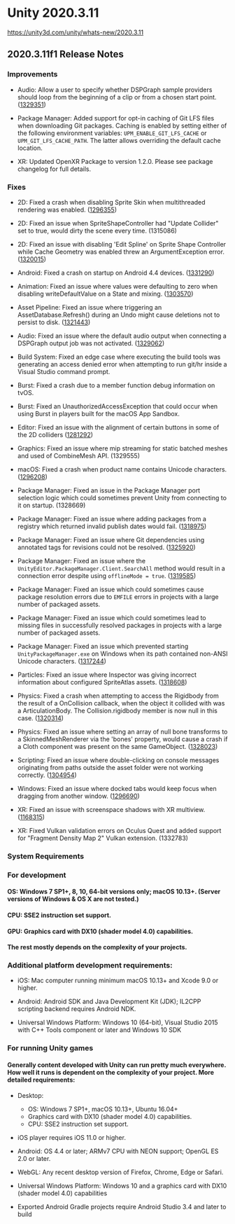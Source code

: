 # Unity 2020.3.11
https://unity3d.com/unity/whats-new/2020.3.11

## 2020.3.11f1 Release Notes


### Improvements
<ul>
<li><p>Audio: Allow a user to specify whether DSPGraph sample providers should loop from the beginning of a clip or from a chosen start point. (<a href="https://issuetracker.unity3d.com/issues/dspgraph-audio-clip-does-not-loop-from-to-the-begining-when-starting-it-from-the-middle">1329351</a>)</p></li>
<li><p>Package Manager: Added support for opt-in caching of Git LFS files when downloading Git packages. Caching is enabled by setting either of the following environment variables: <code>UPM_ENABLE_GIT_LFS_CACHE</code> or <code>UPM_GIT_LFS_CACHE_PATH</code>. The latter allows overriding the default cache location.</p></li>
<li><p>XR: Updated OpenXR Package to version 1.2.0.  Please see package changelog for full details.</p></li>
</ul>

### Fixes
<ul>
<li><p>2D: Fixed a crash when disabling Sprite Skin when multithreaded rendering was enabled. (<a href="https://issuetracker.unity3d.com/issues/ios-player-crashes-during-animation-unitygfxdeviceworker-unityframeworkvoid-transformverticesinnerloop">1296355</a>)</p></li>
<li><p>2D: Fixed an issue when SpriteShapeController had "Update Collider" set to true, would dirty the scene every time. (1315086)</p></li>
<li><p>2D: Fixed an issue with disabling 'Edit Spline' on Sprite Shape Controller while Cache Geometry was enabled threw an ArgumentException error. (<a href="https://issuetracker.unity3d.com/issues/disabling-edit-spline-on-sprite-shape-controller-while-cache-geometry-is-enabled-throws-an-argumentexception-error">1320015</a>)</p></li>
<li><p>Android: Fixed a crash on startup on Android 4.4 devices. (<a href="https://issuetracker.unity3d.com/issues/app-stops-due-to-onpixelcopyfinishedlistener-not-being-supported-on-devices-with-lower-than-24-sdk">1331290</a>)</p></li>
<li><p>Animation: Fixed an issue where values were defaulting to zero when disabling writeDefaultValue on a State and mixing. (<a href="https://issuetracker.unity3d.com/issues/weight-of-all-rigs-reset-to-0-when-there-are-more-than-one-animation-layers">1303570</a>)</p></li>
<li><p>Asset Pipeline: Fixed an issue where triggering an AssetDatabase.Refresh() during an Undo might cause deletions not to persist to disk. (<a href="https://issuetracker.unity3d.com/issues/subassets-destroyed-by-the-undo-system-are-kept-if-the-editor-looses-focus-before-saving">1321443</a>)</p></li>
<li><p>Audio: Fixed an issue where the default audio output when connecting a DSPGraph output job was not activated. (<a href="https://issuetracker.unity3d.com/issues/dspgraph-audio-is-not-played-60-seconds-after-compilation-in-editor-mode">1329062</a>)</p></li>
<li><p>Build System: Fixed an edge case where executing the build tools was generating an access denied error when attempting to run git/hr inside a Visual Studio command prompt.</p></li>
<li><p>Burst: Fixed a crash due to a member function debug information on tvOS.</p></li>
<li><p>Burst: Fixed an UnauthorizedAccessException that could occur when using Burst in players built for the macOS App Sandbox.</p></li>
<li><p>Editor: Fixed an issue with the alignment of certain buttons in some of the 2D colliders (<a href="https://issuetracker.unity3d.com/issues/imgui-edit-collider-button-is-overlapping-with-the-material-property-for-all-2d-collider">1281292</a>)</p></li>
<li><p>Graphics: Fixed an issue where mip streaming for static batched meshes and used of CombineMesh API. (1329555)</p></li>
<li><p>macOS: Fixed a crash when product name contains Unicode characters. (<a href="https://issuetracker.unity3d.com/issues/macos-il2cpp-build-closes-on-launch-when-its-product-name-contains-certain-characters">1296208</a>)</p></li>
<li><p>Package Manager: Fixed an issue in the Package Manager port selection logic which could sometimes prevent Unity from connecting to it on startup. (1328669)</p></li>
<li><p>Package Manager: Fixed an issue where adding packages from a registry which returned invalid publish dates would fail. (<a href="https://issuetracker.unity3d.com/issues/packages-cannot-be-added-from-a-registry-that-returns-invalid-publish-dates-windows-only">1318975</a>)</p></li>
<li><p>Package Manager: Fixed an issue where Git dependencies using annotated tags for revisions could not be resolved. (<a href="https://issuetracker.unity3d.com/issues/package-resolution-error-when-using-a-git-dependency-referencing-an-annotated-tag-in-its-git-url">1325920</a>)</p></li>
<li><p>Package Manager: Fixed an issue where the <code>UnityEditor.PackageManager.Client.SearchAll</code> method would result in a connection error despite using <code>offlineMode = true</code>. (<a href="https://issuetracker.unity3d.com/issues/packagemanager-dot-client-dot-searchall-offlinemode-true-returns-an-error-if-user-offline">1319585</a>)</p></li>
<li><p>Package Manager: Fixed an issue which could sometimes cause package resolution errors due to <code>EMFILE</code> errors in projects with a large number of packaged assets.</p></li>
<li><p>Package Manager: Fixed an issue which could sometimes lead to missing files in successfully resolved packages in projects with a large number of packaged assets.</p></li>
<li><p>Package Manager: Fixed an issue which prevented starting <code>UnityPackageManager.exe</code> on Windows when its path contained non-ANSI Unicode characters. (<a href="https://issuetracker.unity3d.com/issues/editor-wont-start-with-unicode-install-path">1317244</a>)</p></li>
<li><p>Particles: Fixed an issue where Inspector was giving incorrect information about configured SpriteAtlas assets. (<a href="https://issuetracker.unity3d.com/issues/sprites-the-particle-system-does-not-support-v2-sprite-atlases">1318608</a>)</p></li>
<li><p>Physics: Fixed a crash when attempting to access the Rigidbody from the result of a OnCollision callback, when the object it  collided with was a ArticulationBody. The Collision.rigidbody member is now null in this case. (<a href="https://issuetracker.unity3d.com/issues/oncollisionenter-with-articulation-body-crashes-when-calling-rigidbody-getvelocityatpoint">1320314</a>)</p></li>
<li><p>Physics: Fixed an issue where setting an array of null bone transforms to a SkinnedMeshRenderer via the 'bones' property, would cause a crash if a Cloth component was present on the same GameObject. (<a href="https://issuetracker.unity3d.com/issues/editor-crashes-when-cloth-with-skinnedmeshrenderer-has-null-bone-references">1328023</a>)</p></li>
<li><p>Scripting: Fixed an issue where double-clicking on console messages originating from paths outside the asset folder were not working correctly. (<a href="https://issuetracker.unity3d.com/issues/script-file-that-references-package-script-is-opened-when-double-clicking-a-console-message-in-editor-that-comes-from-a-package">1304954</a>)</p></li>
<li><p>Windows: Fixed an issue where docked tabs would keep focus when dragging from another window. (<a href="https://issuetracker.unity3d.com/issues/editor-game-view-mouse-input-stop-working-after-game-window-has-been-moved-in-play-mode">1296690</a>)</p></li>
<li><p>XR: Fixed an issue with screenspace shadows with XR multiview. (<a href="https://issuetracker.unity3d.com/issues/oculus-gearvr-cascade-shadows-are-not-rendered-on-mobile-devices-when-built-on-oculus-vr-sdk">1168315</a>)</p></li>
<li><p>XR: Fixed Vulkan validation errors on Oculus Quest and added support for "Fragment Density Map 2" Vulkan extension. (1332783)</p></li>
</ul>

### System Requirements

### For development

#### OS: Windows 7 SP1+, 8, 10, 64-bit versions only; macOS 10.13+. (Server versions of Windows & OS X are not tested.)

#### CPU: SSE2 instruction set support.

#### GPU: Graphics card with DX10 (shader model 4.0) capabilities.

#### The rest mostly depends on the complexity of your projects.

### Additional platform development requirements:
<ul>
<li><p>iOS: Mac computer running minimum macOS 10.13+ and Xcode 9.0 or higher.</p></li>
<li><p>Android: Android SDK and Java Development Kit (JDK); IL2CPP scripting backend requires Android NDK.</p></li>
<li><p>Universal Windows Platform: Windows 10 (64-bit), Visual Studio 2015 with C++ Tools component or later and Windows 10 SDK</p></li>
</ul>

### For running Unity games

#### Generally content developed with Unity can run pretty much everywhere. How well it runs is dependent on the complexity of your project. More detailed requirements:
<ul>
<li><p>Desktop:</p> 
<ul>
<li>OS: Windows 7 SP1+, macOS 10.13+, Ubuntu 16.04+</li>
<li>Graphics card with DX10 (shader model 4.0) capabilities.</li>
<li>CPU: SSE2 instruction set support.</li>
</ul></li>
<li><p>iOS player requires iOS 11.0 or higher.</p></li>
<li><p>Android: OS 4.4 or later; ARMv7 CPU with NEON support; OpenGL ES 2.0 or later.</p></li>
<li><p>WebGL: Any recent desktop version of Firefox, Chrome, Edge or Safari.</p></li>
<li><p>Universal Windows Platform: Windows 10 and a graphics card with DX10 (shader model 4.0) capabilities</p></li>
<li><p>Exported Android Gradle projects require Android Studio 3.4 and later to build</p></li>
</ul>
